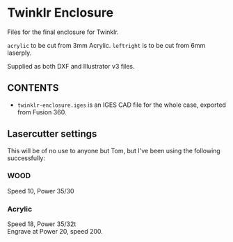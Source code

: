 # Twinklr Enclosure

Files for the final enclosure for Twinklr.

`acrylic` to be cut from 3mm Acrylic.
`leftright` is to be cut from 6mm laserply.

Supplied as both DXF and Illustrator v3 files.

## CONTENTS

* `twinklr-enclosure.iges` is an IGES CAD file for the whole case, exported
  from Fusion 360.

## Lasercutter settings

This will be of no use to anyone but Tom, but I've been using the following successfully:

### WOOD

Speed 10, Power 35/30

### Acrylic

Speed 18, Power 35/32t  
Engrave at Power 20, speed 200.
